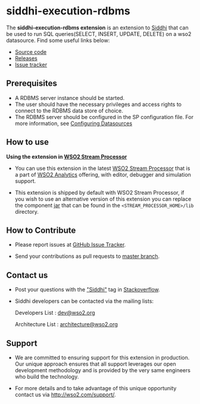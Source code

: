 ﻿siddhi-execution-rdbms
======================================

The **siddhi-execution-rdbms extension** is an extension to <a target="_blank" href="https://wso2.github.io/siddhi">Siddhi</a> that  can be used to run SQL queries(SELECT, INSERT, UPDATE, DELETE) on a wso2 datasource.
Find some useful links below:

* <a target="_blank" href="https://github.com/wso2-extensions/siddhi-execution-rdbms">Source code</a>
* <a target="_blank" href="https://github.com/wso2-extensions/siddhi-execution-rdbms/releases">Releases</a>
* <a target="_blank" href="https://github.com/wso2-extensions/siddhi-execution-rdbms/issues">Issue tracker</a>
 
## Prerequisites

 * A RDBMS server instance should be started.
 * The user should have the necessary privileges and access rights to connect to the RDBMS data store of choice.
 * The RDBMS server should be configured in the SP configuration file. For more information, see <a target="_blank" href="https://docs.wso2.com/display/SP4xx/Working+with+Databases">Configuring Datasources</a>

## How to use 

**Using the extension in <a target="_blank" href="https://github.com/wso2/product-sp">WSO2 Stream Processor</a>**

* You can use this extension in the latest <a target="_blank" href="https://github.com/wso2/product-sp/releases">WSO2 Stream Processor</a> that is a part of <a target="_blank" href="http://wso2.com/analytics?utm_source=gitanalytics&utm_campaign=gitanalytics_Jul17">WSO2 Analytics</a> offering, with editor, debugger and simulation support.

* This extension is shipped by default with WSO2 Stream Processor, if you wish to use an alternative version of this extension you can replace the component <a target="_blank" href="https://github.com/wso2-extensions/siddhi-execution-rdbms/releases">jar</a> that can be found in the `<STREAM_PROCESSOR_HOME>/lib` directory.

## How to Contribute
 
  * Please report issues at <a target="_blank" href="https://github.com/wso2-extensions/siddhi-execution-rdbms/issues">GitHub Issue Tracker</a>.
  
  * Send your contributions as pull requests to <a target="_blank" href="https://github.com/wso2-extensions/siddhi-execution-rdbms/tree/master">master branch</a>. 
 
## Contact us 

 * Post your questions with the <a target="_blank" href="http://stackoverflow.com/search?q=siddhi">"Siddhi"</a> tag in <a target="_blank" href="http://stackoverflow.com/search?q=siddhi">Stackoverflow</a>. 
 
 * Siddhi developers can be contacted via the mailing lists:
 
    Developers List   : [dev@wso2.org](mailto:dev@wso2.org)
    
    Architecture List : [architecture@wso2.org](mailto:architecture@wso2.org)
 
## Support 

* We are committed to ensuring support for this extension in production. Our unique approach ensures that all support leverages our open development methodology and is provided by the very same engineers who build the technology. 

* For more details and to take advantage of this unique opportunity contact us via <a target="_blank" href="http://wso2.com/support?utm_source=gitanalytics&utm_campaign=gitanalytics_Jul17">http://wso2.com/support/</a>. 
